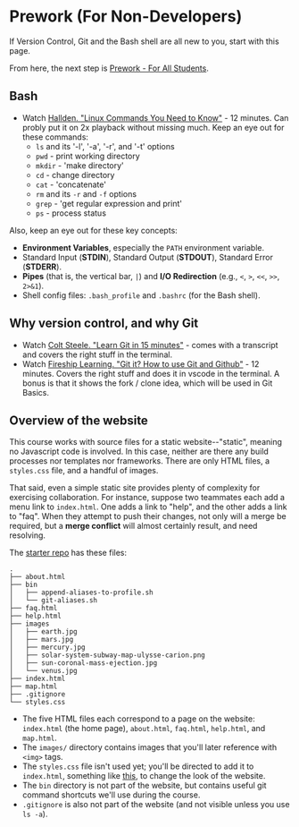# Prework (For Non-Developers)

If Version Control, Git and the Bash shell are all new to you, start with this page.

From here, the next step is [Prework - For All Students](./prework.md).

## Bash
- Watch [Hallden. "Linux Commands You Need to Know"](https://www.youtube.com/watch?v=J2zquYPJbWY) - 12 minutes.  Can probly put it on 2x playback without missing much.  Keep an eye out for these commands:
    - `ls` and its '-l', '-a', '-r', and '-t' options
    - `pwd` - print working directory
    - `mkdir` - 'make directory'
    - `cd`  - change directory
    - `cat` - 'concatenate'
    - `rm` and its `-r` and `-f` options
    - `grep` - 'get regular expression and print'
    - `ps` - process status

Also, keep an eye out for these key concepts:
- **Environment Variables**, especially the `PATH` environment variable.
- Standard Input (**STDIN**), Standard Output (**STDOUT**), Standard Error (**STDERR**).
- **Pipes** (that is, the vertical bar, `|`) and **I/O Redirection** (e.g., `<`, `>`, `<<`, `>>`, `2>&1`).
- Shell config files: `.bash_profile` and `.bashrc` (for the Bash shell).


## Why version control, and why Git
- Watch [Colt Steele. "Learn Git in 15 minutes"](https://www.youtube.com/watch?v=USjZcfj8yxE) - comes with a transcript and covers the right stuff in the terminal.
- Watch [Fireship Learning. "Git it? How to use Git and Github"](https://www.youtube.com/watch?v=HkdAHXoRtos) - 12 minutes. Covers the right stuff and does it in vscode in the terminal. A bonus is that it shows the fork / clone idea, which will be used in Git Basics.

## Overview of the website

This course works with source files for a static website--"static", meaning no Javascript code is involved.  In this case, neither are there any build processes nor templates nor frameworks.  There are only HTML files, a `styles.css` file, and a handful of images.

That said, even a simple static site provides plenty of complexity for exercising collaboration.  For instance, suppose two teammates each add a menu link to `index.html`.  One adds a link to "help", and the other adds a link to "faq".  When they attempt to push their changes, not only will a merge be required, but a **merge conflict** will almost certainly result, and need resolving. 

The [starter repo](https://github.com/walquis/git-basics-starter-repo) has these files:
```
.
├── about.html
├── bin
│   ├── append-aliases-to-profile.sh
│   └── git-aliases.sh
├── faq.html
├── help.html
├── images
│   ├── earth.jpg
│   ├── mars.jpg
│   ├── mercury.jpg
│   ├── solar-system-subway-map-ulysse-carion.png
│   ├── sun-coronal-mass-ejection.jpg
│   └── venus.jpg
├── index.html
├── map.html
├── .gitignore
└── styles.css
```
- The five HTML files each correspond to a page on the website: `index.html` (the home page), `about.html`, `faq.html`, `help.html`, and `map.html`.
- The `images/` directory contains images that you'll later reference with `<img>` tags.
- The `styles.css` file isn't used yet; you'll be directed to add it to `index.html`, something like [this](https://github.com/walquis/git-basics-sample-project-repo/commit/da56c38e92e62408c1affd6c71e19ff87f0d93b6), to change the look of the website.
- The `bin` directory is not part of the website, but contains useful git command shortcuts we'll use during the course.
- `.gitignore` is also not part of the website (and not visible unless you use `ls -a`).
